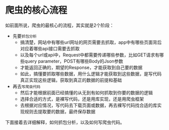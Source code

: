 # 爬虫的核心流程

如前面所说，爬虫的最核心的流程，其实就是2个阶段：

* 先要`抓包分析`
  * 搞清楚，网站中有哪些url网址的网页需要去抓取，app中有哪些页面背后对应着哪些api接口需要去抓取
  * 以及每个url或api中，Request中都需要传递哪些参数，比如GET请求有哪些query parameter，POST有哪些Body的Json参数
  * 才能返回正确的，期望的Response，才能获取到自己要的数据
  * 如此，搞懂要抓取哪些数据，用什么逻辑才能获取到这些数据，是写代码真正实现这些逻辑，获取到真正的数据的前提和基础
* 再去`写爬虫代码`
  * 然后才能根据前面已经搞懂的从无到有如何抓取到你要的数据的逻辑
  * 选择合适的方式，是裸写代码，还是用库实现，还是用爬虫框架
  * 去根据对应情况，写代码去下载页面或数据，再去裸写代码找合适的库实现规则去提取要的数据，最终保存数据

下面接着去详细解释，如何抓包分析，以及如何写爬虫代码。
